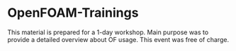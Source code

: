 # OpenFOAM-Trainings

This material is prepared for a 1-day workshop. Main purpose was to provide a detailed overview about OF usage. This event was free of charge.
